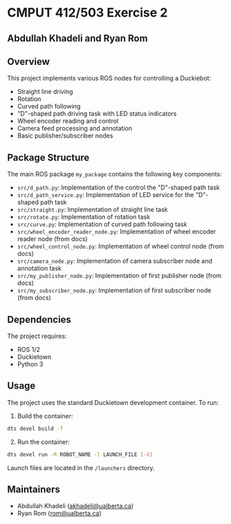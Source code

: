 # CMPUT 412/503 Exercise 2

## Abdullah Khadeli and Ryan Rom

## Overview

This project implements various ROS nodes for controlling a Duckiebot:

- Straight line driving
- Rotation
- Curved path following
- "D"-shaped path driving task with LED status indicators
- Wheel encoder reading and control
- Camera feed processing and annotation
- Basic publisher/subscriber nodes

## Package Structure

The main ROS package `my_package` contains the following key components:

- `src/d_path.py`: Implementation of the control the "D"-shaped path task
- `src/d_path_service.py`: Implementation of LED service for the "D"-shaped path task
- `src/straight.py`: Implementation of straight line task
- `src/rotate.py`: Implementation of rotation task
- `src/curve.py`: Implementation of curved path following task
- `src/wheel_encoder_reader_node.py`: Implementation of wheel encoder reader node (from docs)
- `src/wheel_control_node.py`: Implementation of wheel control node (from docs)
- `src/camera_node.py`: Implementation of camera subscriber node and annotation task
- `src/my_publisher_node.py`: Implementation of first publisher node (from docs)
- `src/my_subscriber_node.py`: Implementation of first subscriber node (from docs)

## Dependencies

The project requires:

- ROS 1/2
- Duckietown
- Python 3

## Usage

The project uses the standard Duckietown development container. To run:

1. Build the container:

```bash
dts devel build -f
```

2. Run the container:

```bash
dts devel run -R ROBOT_NAME -l LAUNCH_FILE [-X]
```

Launch files are located in the `/launchers` directory.

## Maintainers

- Abdullah Khadeli (akhadeli@ualberta.ca)
- Ryan Rom (rom@ualberta.ca)
